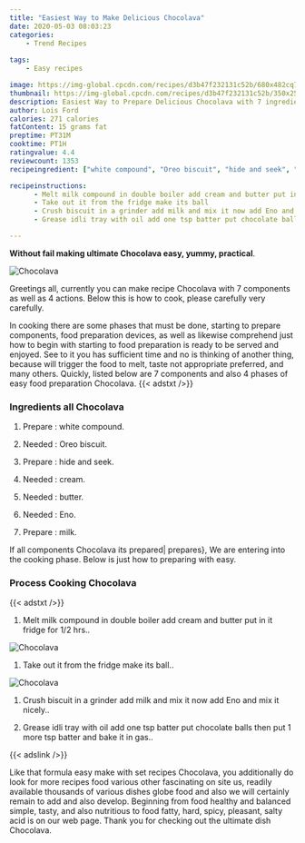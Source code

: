 ```yaml
---
title: "Easiest Way to Make Delicious Chocolava"
date: 2020-05-03 08:03:23
categories:
    - Trend Recipes
    
tags:
    - Easy recipes

image: https://img-global.cpcdn.com/recipes/d3b47f232131c52b/680x482cq70/chocolava-recipe-main-photo.jpg
thumbnail: https://img-global.cpcdn.com/recipes/d3b47f232131c52b/350x250cq70/chocolava-recipe-main-photo.jpg
description: Easiest Way to Prepare Delicious Chocolava with 7 ingredients and 4 stages of easy cooking.
author: Lois Ford
calories: 271 calories
fatContent: 15 grams fat
preptime: PT31M
cooktime: PT1H
ratingvalue: 4.4
reviewcount: 1353
recipeingredient: ["white compound", "Oreo biscuit", "hide and seek", "cream", "butter", "Eno", "milk"]

recipeinstructions: 
      - Melt milk compound in double boiler add cream and butter put in it fridge for 12 hrs 
      - Take out it from the fridge make its ball 
      - Crush biscuit in a grinder add milk and mix it now add Eno and mix it nicely 
      - Grease idli tray with oil add one tsp batter put chocolate balls then put 1 more tsp batter and bake it in gas

---
```




**Without fail making ultimate Chocolava easy, yummy, practical**. 


![Chocolava](https://img-global.cpcdn.com/recipes/d3b47f232131c52b/680x482cq70/chocolava-recipe-main-photo.jpg "Chocolava")




Greetings all, currently you can make recipe Chocolava with 7 components as well as 4 actions. Below this is how to cook, please carefully very carefully.

In cooking there are some phases that must be done, starting to prepare components, food preparation devices, as well as likewise comprehend just how to begin with starting to food preparation is ready to be served and enjoyed. See to it you has sufficient time and no is thinking of another thing, because will trigger the food to melt, taste not appropriate preferred, and many others. Quickly, listed below are 7 components and also 4 phases of easy food preparation Chocolava.
{{< adstxt />}}

### Ingredients all Chocolava


1. Prepare  : white compound.

1. Needed  : Oreo biscuit.

1. Prepare  : hide and seek.

1. Needed  : cream.

1. Needed  : butter.

1. Needed  : Eno.

1. Prepare  : milk.



If all components Chocolava its prepared| prepares}, We are entering into the cooking phase. Below is just how to preparing with easy.

### Process Cooking Chocolava

{{< adstxt />}}


1. Melt milk compound in double boiler add cream and butter put in it fridge for 1/2 hrs..



![Chocolava](https://img-global.cpcdn.com/steps/9ecb4ee515cf7172/160x128cq70/chocolava-recipe-step-1-photo.jpg" "Chocolava")



1. Take out it from the fridge make its ball..



![Chocolava](https://img-global.cpcdn.com/steps/2604f0f616aa50f7/160x128cq70/chocolava-recipe-step-2-photo.jpg" "Chocolava")



1. Crush biscuit in a grinder add milk and mix it now add Eno and mix it nicely..



1. Grease idli tray with oil add one tsp batter put chocolate balls then put 1 more tsp batter and bake it in gas..





{{< adslink />}}

Like that formula easy make with set recipes Chocolava, you additionally do look for more recipes food various other fascinating on site us, readily available thousands of various dishes globe food and also we will certainly remain to add and also develop. Beginning from food healthy and balanced simple, tasty, and also nutritious to food fatty, hard, spicy, pleasant, salty acid is on our web page. Thank you for checking out the ultimate dish Chocolava.
